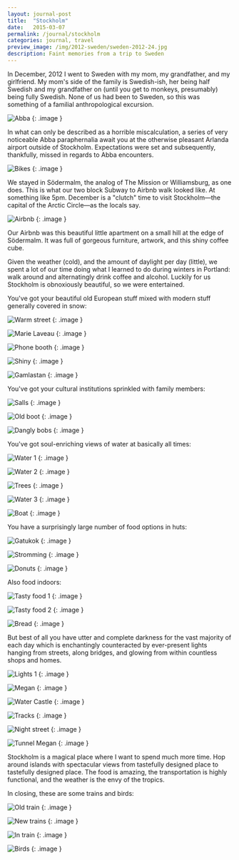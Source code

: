 ```yaml
---
layout: journal-post
title:  "Stockholm"
date:   2015-03-07
permalink: /journal/stockholm
categories: journal, travel
preview_image: /img/2012-sweden/sweden-2012-24.jpg
description: Faint memories from a trip to Sweden
---
```


In December, 2012 I went to Sweden with my mom, my grandfather, and my girlfriend. My mom's side of the family is Swedish-ish, her being half Swedish and my grandfather on (until you get to monkeys, presumably) being fully Swedish. None of us had been to Sweden, so this was something of a familial anthropological excursion.

![Abba](/img/2012-sweden/sweden-2012-1.jpg "Abba")
{: .image }

In what can only be described as a horrible miscalculation, a series of very noticeable Abba paraphernalia await you at the otherwise pleasant Arlanda airport outside of Stockholm. Expectations were set and subsequently, thankfully, missed in regards to Abba encounters.

![Bikes](/img/2012-sweden/sweden-2012-3.jpg "Bikes")
{: .image }

We stayed in Södermalm, the analog of The Mission or Williamsburg, as one does. This is what our two block Subway to Airbnb walk looked like. At something like 5pm. December is a "clutch" time to visit Stockholm—the capital of the Arctic Circle—as the locals say.

![Airbnb](/img/2012-sweden/sweden-2012-23.jpg "Airbnb")
{: .image }

Our Airbnb was this beautiful little apartment on a small hill at the edge of Södermalm. It was full of gorgeous furniture, artwork, and this shiny coffee cube.

Given the weather (cold), and the amount of daylight per day (little), we spent a lot of our time doing what I learned to do during winters in Portland: walk around and alternatingly drink coffee and alcohol. Luckily for us Stockholm is obnoxiously beautiful, so we were entertained.

You've got your beautiful old European stuff mixed with modern stuff generally covered in snow:

![Warm street](/img/2012-sweden/sweden-2012-4.jpg "Warm street")
{: .image }

![Marie Laveau](/img/2012-sweden/sweden-2012-5.jpg "Marie Laveau")
{: .image }

![Phone booth](/img/2012-sweden/sweden-2012-20.jpg "Phone booth")
{: .image }

![Shiny](/img/2012-sweden/sweden-2012-26.jpg "Shiny")
{: .image }

![Gamlastan](/img/2012-sweden/sweden-2012-19.jpg "Gamlastan")
{: .image }

You've got your cultural institutions sprinkled with family members:

![Salls](/img/2012-sweden/sweden-2012-21.jpg "Salls")
{: .image }

![Old boot](/img/2012-sweden/sweden-2012-28.jpg "Old boot")
{: .image }

![Dangly bobs](/img/2012-sweden/sweden-2012-29.jpg "Dangly bobs")
{: .image }

You've got soul-enriching views of water at basically all times:

![Water 1](/img/2012-sweden/sweden-2012-8.jpg "Water 1")
{: .image }

![Water 2](/img/2012-sweden/sweden-2012-17.jpg "Water 2")
{: .image }

![Trees](/img/2012-sweden/sweden-2012-24.jpg "Trees")
{: .image }

![Water 3](/img/2012-sweden/sweden-2012-25.jpg "Water 3")
{: .image }

![Boat](/img/2012-sweden/sweden-2012-27.jpg "Boat")
{: .image }

You have a surprisingly large number of food options in huts:

![Gatukok](/img/2012-sweden/sweden-2012-6.jpg "Gatukok")
{: .image }

![Stromming](/img/2012-sweden/sweden-2012-7.jpg "Stromming")
{: .image }

![Donuts](/img/2012-sweden/sweden-2012-12.jpg "Donuts")
{: .image }

Also food indoors:

![Tasty food 1](/img/2012-sweden/sweden-2012-9.jpg "Tasty food 1")
{: .image }

![Tasty food 2](/img/2012-sweden/sweden-2012-10.jpg "Tasty food 2")
{: .image }

![Bread](/img/2012-sweden/sweden-2012-18.jpg "Bread")
{: .image }

But best of all you have utter and complete darkness for the vast majority of each day which is enchantingly counteracted by ever-present lights hanging from streets, along bridges, and glowing from within countless shops and homes.

![Lights 1](/img/2012-sweden/sweden-2012-11.jpg "Lights 1")
{: .image }

![Megan](/img/2012-sweden/sweden-2012-13.jpg "Megan")
{: .image }

![Water Castle](/img/2012-sweden/sweden-2012-14.jpg "Water Castle")
{: .image }

![Tracks](/img/2012-sweden/sweden-2012-15.jpg "Tracks")
{: .image }

![Night street](/img/2012-sweden/sweden-2012-16.jpg "Night street")
{: .image }

![Tunnel Megan](/img/2012-sweden/sweden-2012-30.jpg "Tunnel Megan")
{: .image }

Stockholm is a magical place where I want to spend much more time. Hop around islands with spectacular views from tastefully designed place to tastefully designed place. The food is amazing, the transportation is highly functional, and the weather is the envy of the tropics.

In closing, these are some trains and birds:

![Old train](/img/2012-sweden/sweden-2012-22.jpg "Old train")
{: .image }

![New trains](/img/2012-sweden/sweden-2012-36.jpg "New trains")
{: .image }

![In train](/img/2012-sweden/sweden-2012-31.jpg "New train")
{: .image }

![Birds](/img/2012-sweden/sweden-2012-34.jpg "Birds")
{: .image }